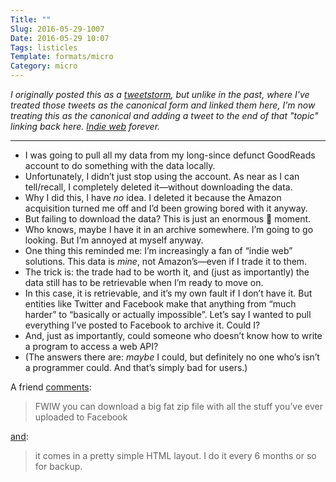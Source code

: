 ```yaml
---
Title: ""
Slug: 2016-05-29-1007
Date: 2016-05-29 10:07
Tags: listicles
Template: formats/micro
Category: micro
---
```


<i class=editorial>I originally posted this as a [tweetstorm], but unlike in the past, where I've treated those tweets as the canonical form and linked them here, I'm now treating *this* as the canonical and adding a tweet to the end of that "topic" linking back here. [Indie web] forever.</i>

[tweetstorm]: https://twitter.com/chriskrycho/status/736921791940177920
[indie web]: http://indiewebcamp.com

---

- I was going to pull all my data from my long-since defunct GoodReads account to do something with the data locally.
- Unfortunately, I didn’t just stop using the account. As near as I can tell/recall, I completely deleted it—without downloading the data.
- Why I did this, I have *no* idea. I deleted it because the Amazon acquisition turned me off and I’d been growing bored with it anyway.
- But failing to download the data? This is just an enormous :facepalm: moment.
- Who knows, maybe I have it in an archive somewhere. I’m going to go looking. But I’m annoyed at myself anyway.
- One thing this reminded me: I’m increasingly a fan of “indie web” solutions. This data is *mine*, not Amazon’s—even if I trade it to them.
- The trick is: the trade had to be worth it, and (just as importantly) the data still has to be retrievable when I’m ready to move on.
- In this case, it is retrievable, and it’s my own fault if I don’t have it. But entities like Twitter and Facebook make that anything from “much harder” to “basically or actually impossible”. Let’s say I wanted to pull everything I’ve posted to Facebook to archive it. Could I?
- And, just as importantly, could someone who doesn’t know how to write a program to access a web API?
- (The answers there are: *maybe* I could, but definitely no one who’s isn’t a programmer could. And that’s simply bad for users.)

A friend [comments][1]:

> FWIW you can download a big fat zip file with all the stuff you’ve ever uploaded to Facebook

[and][2]:

> it comes in a pretty simple HTML layout. I do it every 6 months or so for backup.

[1]: https://twitter.com/sleepy_keita/status/736931883884253185
[2]: https://twitter.com/sleepy_keita/status/736932109403574274
